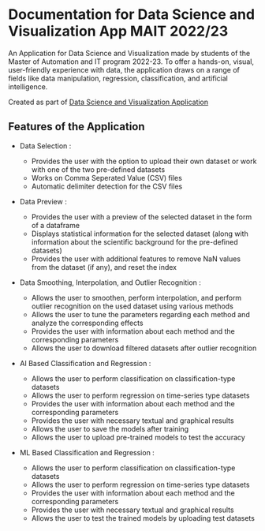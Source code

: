 # Documentation for Data Science and Visualization App MAIT 2022/23

An Application for Data Science and Visualization made by students of the Master of Automation and IT program 2022-23. To offer a hands-on, visual, user-friendly experience with data, the application draws on a range of fields like data manipulation, regression, classification, and artificial intelligence.



Created as part of [Data Science and Visualization Application](https://github.com/YuganshuWadhwa/Data-Science-and-Visualization-Application)


## Features of the Application

* Data Selection :

  * Provides the user with the option to upload their own dataset or work with one of the two pre-defined datasets
  * Works on Comma Seperated Value (CSV) files
  * Automatic delimiter detection for the CSV files


* Data Preview :

  * Provides the user with a preview of the selected dataset in the form of a dataframe
  * Displays statistical information for the selected dataset (along with information about the scientific background for the pre-defined datasets)
  * Provides the user with additional features to remove NaN values from the dataset (if any), and reset the index


* Data Smoothing, Interpolation, and Outlier Recognition :

  * Allows the user to smoothen, perform interpolation, and perform outlier recognition on the used dataset using various methods
  * Allows the user to tune the parameters regarding each method and analyze the corresponding effects
  * Provides the user with information about each method and the corresponding parameters
  * Allows the user to download filtered datasets after outlier recognition


* AI Based Classification and Regression :

  * Allows the user to perform classification on classification-type datasets
  * Allows the user to perform regression on time-series type datasets
  * Provides the user with information about each method and the corresponding parameters
  * Provides the user with necessary textual and graphical results
  * Allows the user to save the models after training
  * Allows the user to upload pre-trained models to test the accuracy


* ML Based Classification and Regression :

  * Allows the user to perform classification on classification-type datasets
  * Allows the user to perform regression on time-series type datasets
  * Provides the user with information about each method and the corresponding parameters
  * Provides the user with necessary textual and graphical results
  * Allows the user to test the trained models by uploading test datasets

